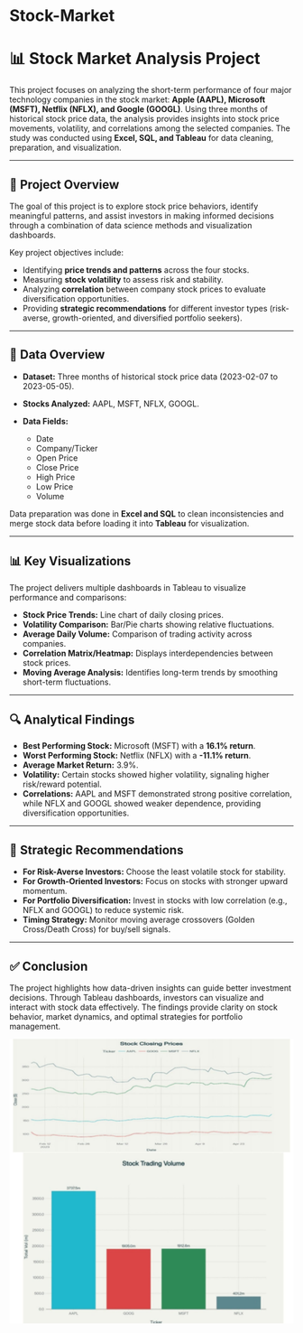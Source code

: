 # Stock-Market


# 📊 Stock Market Analysis Project

This project focuses on analyzing the short-term performance of four major technology companies in the stock market: **Apple (AAPL), Microsoft (MSFT), Netflix (NFLX), and Google (GOOGL)**. Using three months of historical stock price data, the analysis provides insights into stock price movements, volatility, and correlations among the selected companies. The study was conducted using **Excel, SQL, and Tableau** for data cleaning, preparation, and visualization.

---

## 🚀 Project Overview

The goal of this project is to explore stock price behaviors, identify meaningful patterns, and assist investors in making informed decisions through a combination of data science methods and visualization dashboards.

Key project objectives include:

* Identifying **price trends and patterns** across the four stocks.
* Measuring **stock volatility** to assess risk and stability.
* Analyzing **correlation** between company stock prices to evaluate diversification opportunities.
* Providing **strategic recommendations** for different investor types (risk-averse, growth-oriented, and diversified portfolio seekers).

---

## 📂 Data Overview

* **Dataset:** Three months of historical stock price data (2023-02-07 to 2023-05-05).
* **Stocks Analyzed:** AAPL, MSFT, NFLX, GOOGL.
* **Data Fields:**

  * Date
  * Company/Ticker
  * Open Price
  * Close Price
  * High Price
  * Low Price
  * Volume

Data preparation was done in **Excel and SQL** to clean inconsistencies and merge stock data before loading it into **Tableau** for visualization.

---

## 📊 Key Visualizations

The project delivers multiple dashboards in Tableau to visualize performance and comparisons:

* **Stock Price Trends:** Line chart of daily closing prices.
* **Volatility Comparison:** Bar/Pie charts showing relative fluctuations.
* **Average Daily Volume:** Comparison of trading activity across companies.
* **Correlation Matrix/Heatmap:** Displays interdependencies between stock prices.
* **Moving Average Analysis:** Identifies long-term trends by smoothing short-term fluctuations.

---

## 🔍 Analytical Findings

* **Best Performing Stock:** Microsoft (MSFT) with a **16.1% return**.
* **Worst Performing Stock:** Netflix (NFLX) with a **-11.1% return**.
* **Average Market Return:** 3.9%.
* **Volatility:** Certain stocks showed higher volatility, signaling higher risk/reward potential.
* **Correlations:** AAPL and MSFT demonstrated strong positive correlation, while NFLX and GOOGL showed weaker dependence, providing diversification opportunities.

---

## 📌 Strategic Recommendations

* **For Risk-Averse Investors:** Choose the least volatile stock for stability.
* **For Growth-Oriented Investors:** Focus on stocks with stronger upward momentum.
* **For Portfolio Diversification:** Invest in stocks with low correlation (e.g., NFLX and GOOGL) to reduce systemic risk.
* **Timing Strategy:** Monitor moving average crossovers (Golden Cross/Death Cross) for buy/sell signals.

---

## ✅ Conclusion

The project highlights how data-driven insights can guide better investment decisions. Through Tableau dashboards, investors can visualize and interact with stock data effectively. The findings provide clarity on stock behavior, market dynamics, and optimal strategies for portfolio management.

![Image Alt](https://github.com/ramyaa0805/Stock-Market/blob/11fdc5b43e878b5422f5a403c211d18aad3de2b8/WhatsApp%20Image%202025-10-03%20at%2023.14.09_522c8d11.jpg)

